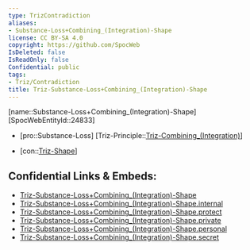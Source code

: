 ```yaml
---
type: TrizContradiction
aliases:
- Substance-Loss+Combining_(Integration)-Shape
license: CC BY-SA 4.0
copyright: https://github.com/SpocWeb
IsDeleted: false
IsReadOnly: false
Confidential: public
tags: 
- Triz/Contradiction
title: Triz-Substance-Loss+Combining_(Integration)-Shape
---
```

[name::Substance-Loss+Combining_(Integration)-Shape]
[SpocWebEntityId::24833]
+ [pro::Substance-Loss]
[Triz-Principle::[Triz-Combining_(Integration)](tech/Triz/Principle/Triz-Combining_(Integration).md)]
- [con::[Triz-Shape](tech/Triz/Parameter/Triz-Shape.md)]



## Confidential Links & Embeds: 
- [Triz-Substance-Loss+Combining_(Integration)-Shape](../../../../_public/tech/Triz/Contradict/Triz-Substance-Loss+Combining_(Integration)-Shape.md) 
- [Triz-Substance-Loss+Combining_(Integration)-Shape.internal](../../../../_internal/tech/Triz/Contradict/Triz-Substance-Loss+Combining_(Integration)-Shape.internal.md) 
- [Triz-Substance-Loss+Combining_(Integration)-Shape.protect](../../../../_protect/tech/Triz/Contradict/Triz-Substance-Loss+Combining_(Integration)-Shape.protect.md) 
- [Triz-Substance-Loss+Combining_(Integration)-Shape.private](../../../../_private/tech/Triz/Contradict/Triz-Substance-Loss+Combining_(Integration)-Shape.private.md) 
- [Triz-Substance-Loss+Combining_(Integration)-Shape.personal](../../../../_personal/tech/Triz/Contradict/Triz-Substance-Loss+Combining_(Integration)-Shape.personal.md) 
- [Triz-Substance-Loss+Combining_(Integration)-Shape.secret](../../../../_secret/tech/Triz/Contradict/Triz-Substance-Loss+Combining_(Integration)-Shape.secret.md) 
